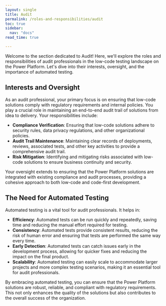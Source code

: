 ```yaml
---
layout: single
title: Audit
permalink: /roles-and-responsibilities/audit
toc: true
sidebar:
  nav: "docs"
read_time: true

---
```


Welcome to the section dedicated to Audit! Here, we'll explore the roles and responsibilities of audit professionals in the low-code testing landscape on the Power Platform. Let's dive into their interests, oversight, and the importance of automated testing.

## Interests and Oversight

As an audit professional, your primary focus is on ensuring that low-code solutions comply with regulatory requirements and internal policies. You play a crucial role in maintaining an end-to-end audit trail of solutions from idea to delivery. Your responsibilities include:

- **Compliance Verification**: Ensuring that low-code solutions adhere to security rules, data privacy regulations, and other organizational policies.
- **Audit Trail Maintenance**: Maintaining clear records of deployments, reviews, associated tests, and other key activities to provide a comprehensive audit trail.
- **Risk Mitigation**: Identifying and mitigating risks associated with low-code solutions to ensure business continuity and security.

Your oversight extends to ensuring that the Power Platform solutions are integrated with existing compliance and audit processes, providing a cohesive approach to both low-code and code-first development.

## The Need for Automated Testing

Automated testing is a vital tool for audit professionals. It helps in:

- **Efficiency**: Automated tests can be run quickly and repeatedly, saving time and reducing the manual effort required for testing.
- **Consistency**: Automated tests provide consistent results, reducing the risk of human error and ensuring that tests are performed the same way every time.
- **Early Detection**: Automated tests can catch issues early in the development process, allowing for quicker fixes and reducing the impact on the final product.
- **Scalability**: Automated testing can easily scale to accommodate larger projects and more complex testing scenarios, making it an essential tool for audit professionals.

By embracing automated testing, you can ensure that the Power Platform solutions are robust, reliable, and compliant with regulatory requirements. This not only enhances the quality of the solutions but also contributes to the overall success of the organization.
